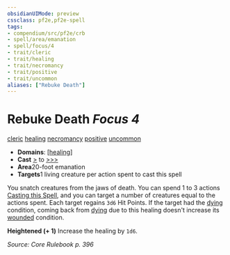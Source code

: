 ```yaml
---
obsidianUIMode: preview
cssclass: pf2e,pf2e-spell
tags:
- compendium/src/pf2e/crb
- spell/area/emanation
- spell/focus/4
- trait/cleric
- trait/healing
- trait/necromancy
- trait/positive
- trait/uncommon
aliases: ["Rebuke Death"]
---
```

# Rebuke Death *Focus 4*   
[cleric](../../Rules/traits/cleric.md)  [healing](../../Rules/traits/healing.md)  [necromancy](../../Rules/traits/necromancy.md)  [positive](../../Rules/traits/positive.md)  [uncommon](../../Rules/traits/uncommon.md)  

- **Domains**: [[healing](../setting/domains.md#Healing)]
- **Cast** [>](../../Rules/core-rulebook/chapter-9-playing-the-game.md#Actions "Single Action") to [>>>](../../Rules/core-rulebook/chapter-9-playing-the-game.md#Actions "Three-Action") 
- **Area**20-foot emanation
- **Targets**1 living creature per action spent to cast this spell

You snatch creatures from the jaws of death. You can spend 1 to 3 actions [Casting this Spell](../../Rules/actions/cast-a-spell.md), and you can target a number of creatures equal to the actions spent. Each target regains `3d6` Hit Points. If the target had the [dying](../../Rules/conditions.md#Dying) condition, coming back from [dying](../../Rules/conditions.md#Dying) due to this healing doesn't increase its [wounded](../../Rules/conditions.md#Wounded) condition.

**Heightened (+ 1)** Increase the healing by `1d6`.

*Source: Core Rulebook p. 396*